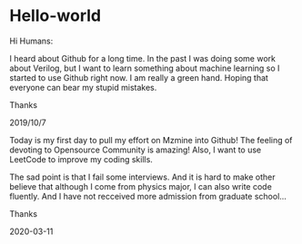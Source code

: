 # Hello-world

Hi Humans:

I heard about Github for a long time. In the past I was doing some work about Verilog, but I want to learn something about machine learning so I started to use Github right now. I am really a green hand. Hoping that everyone can bear my stupid mistakes.

Thanks

2019/10/7

Today is my first day to pull my effort on Mzmine into Github! The feeling of devoting to Opensource Community is amazing! Also, I want to use LeetCode to improve my coding skills.

The sad point is that I fail some interviews. And it is hard to make other believe that although I come from physics major, I can also write code fluently. And I have not recceived more admission from graduate school...

Thanks

2020-03-11
